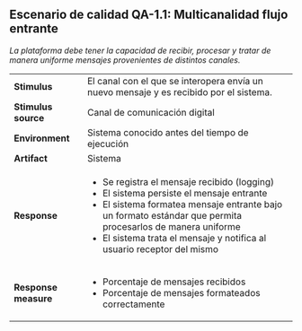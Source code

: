 ## Escenario de calidad QA-1.1: Multicanalidad flujo entrante

*La plataforma debe tener la capacidad de recibir, procesar y tratar de manera uniforme mensajes provenientes de distintos canales.*

<table>
  <tr>
    <td><b>Stimulus</b></td>
    <td>El canal con el que se interopera envía un nuevo mensaje y es recibido por el sistema.</td>
  </tr>
  <tr>
    <td><b>Stimulus source</b></td>
    <td>Canal de comunicación digital</td>
  </tr>
  <tr>
    <td><b>Environment</b></td>
    <td>Sistema conocido antes del tiempo de ejecución</td>
  </tr>
  <tr>
    <td><b>Artifact</b></td>
    <td>Sistema</td>
  </tr>
  <tr>
    <td><b>Response</b></td>
    <td>
    <ul>
      <li>Se registra el mensaje recibido (logging)</li>
      <li>El sistema persiste el mensaje entrante</li>
      <li>El sistema formatea mensaje entrante bajo un formato estándar que permita procesarlos de manera uniforme</li>
      <li>El sistema trata el mensaje y notifica al usuario receptor del mismo</li>
      </ul>
    </td>
  </tr>
  <tr>
    <td><b>Response measure</b></td>
    <td>
    <ul>
      <li>Porcentaje de mensajes recibidos</li>
      <li>Porcentaje de mensajes formateados correctamente</li>
    </ul>
    </td>
  </tr>
</table>